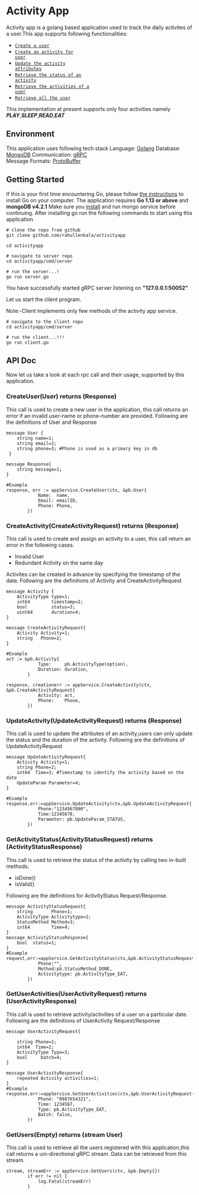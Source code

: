# Activity App
Activity app is a golang based application used to track the daily activites of a user.This app supports following functionalities:

 - <a  href="#User"><code>Create a user</code></a>
 - <a  href="#Activity"><code>Create an activity for user</code></a>
 - <a  href="#Update"><code>Update the activity attributes</code></a> 
 - <a  href="#Status"><code>Retrieve the status of an activity</code></a>
 - <a  href="#Activities"><code>Retrieve the activities of a user</code></a>
 - <a  href="#Users"><code>Retrieve all the user</code></a>
 
  
  
This implementation at present supports only four activities namely ***PLAY***,***SLEEP***,***READ**,**EAT***



## Environment
This application uses following tech stack 
Language: [Golang](https://golang.org/doc/install) 
Database:  	&nbsp; [MongoDB](https://godoc.org/go.mongodb.org/mongo-driver/mongo) 
Communication: [gRPC](https://grpc.io/docs/languages/go/quickstart/)  
Message Formats: [ProtoBuffer](https://developers.google.com/protocol-buffers)

 
## Getting Started

If this is your first time encountering Go, please follow [the instructions](https://golang.org/doc/install) to install Go on your computer. The application requires **Go 1.13 or above** and **mongoDB v4.2.1**
Make sure  you [install](https://docs.mongodb.com/manual/installation/) and run mongo service before continuing.
After installing go  run the following commands to start using this application

	# clone the repo from github  
    git clone github.com/rahullenkala/activityapp
  
    cd activityapp
    
    # navigate to server repo 
    cd activityapp/cmd/server
    
    # run the server...!
    go run server.go
   
You have successfully started gRPC server listening on **"127.0.0.1:50052"**

 Let  us start the client program.
 
Note:-Client implements only few methods of the activity app service.

    # navigate to the client repo
    cd activityapp/cmd/server
    
    # run the client...!!!
    go run client.go

## API Doc
Now let us take a look at each rpc call and their usage, supported by this application.

<a  name="User"></a>
### CreateUser(User) returns (Response)
This call is used to create a new user in the application, this call returns an error if an invalid user-name or phone-number are provided.
Following are the definitions of User and Response 

    message User {
	    string name=1;
	    string email=2;
	    string phone=3; #Phone is used as a primary key in db
	 }
	 
	message Response{
	    string message=1; 
    }
    
    #Example 
    response, err := appService.CreateUser(ctx, &pb.User{
				Name:  name,
				Email: emailID,
				Phone: Phone,
			})

<a name="Activity"></a>
### CreateActivity(CreateActivityRequest) returns (Response)
This call is used to create and assign an activity to a user, this call return an error in the following cases.

 - Invalid User
 - Redundant Activity on the same day 

Activites can be created in advance by specifying the timestamp of the date.
Following are the definitions of  Activity and CreateActivityRequest
    
    
    message Activity {
	    ActivityType type=1;
	    int64        timestamp=2;
	    bool         status=3;
	    uint64       duration=4;
    }
    
    message CreateActivityRequest{
	    Activity Activity=1;
	    string   Phone=2;   
    }
    
    #Example   
    act := &pb.Activity{
				Type:     pb.ActivityType(option),
				Duration: duration,
			}
			
    response, creationerr := appService.CreateActivity(ctx, &pb.CreateActivityRequest{
				Activity: act,
				Phone:    Phone,
			})

<a  name="Update"></a>
### UpdateActivity(UpdateActivityRequest) returns (Response)
This call is used to update the attributes of an activity,users can only update the status and the duration of the activity.
Following are  the definitions of UpdateActivityRequest

    message UpdateActivityRequest{
	    Activity Activity=1;
	    string Phone=2;
	    int64  Time=3; #Timestamp to identify the activity based on the date 
	    UpdateParam Parameter=4;
    }
  
    #Example 
    response,err:=appService.UpdateActivity(ctx,&pb.UpdateActivityRequest{
				Phone:"1234567890",
				Time:12345678,
				Parameter: pb.UpdateParam_STATUS,	
			})
    
<a  name="Status"></a>
### GetActivityStatus(ActivityStatusRequest) returns (ActivityStatusResponse)
This call is used to retrieve the status of the activity by calling two in-built methods.

 - isDone()
 - isValid()
 
Following are the definitions for ActivityStatus Request/Response.

    message ActivityStatusRequest{
	    string       Phone=1;
	    ActivityType Activitytype=2;
	    StatusMethod Method=3;
	    int64        Time=4;
    }
    message ActivityStatusResponse{
	    bool  status=1; 
    }
    #Example
    request,err:=appService.GetActivityStatus(ctx,&pb.ActivityStatusRequest{
				Phone:"",
				Method:pb.StatusMethod_DONE,
				Activitytype: pb.ActivityType_EAT,
			})

<a  name="Activities"></a>
### GetUserActivities(UserActivityRequest) returns (UserActivityResponse)
This call is used to retrieve activity/activities of a user on a particular date.
Following are the definitions of UserActivity Request/Response

    message UserActivityRequest{

	    string Phone=1;
	    int64  Time=2;
	    ActivityType Type=3;
	    bool     batch=4;
    }
    
    message UserActivityResponse{   
	    repeated Activity activities=1;
    }
    #Example
    response,err:=appService.GetUserActivities(ctx,&pb.UserActivityRequest{
				Phone: "0987654321",
				Time: 1234567,
				Type: pb.ActivityType_EAT,
				Batch: false,
			})
			

<a  name="Users"></a>
### GetUsers(Empty) returns (stream  User)
This call is used to retrieve all the users registered with this application,this call returns a uni-directional gRPC stream. 
Data can be retrieved from this stream.

    stream, streamErr := appService.GetUsers(ctx, &pb.Empty{})
			if err != nil {
				log.Fatal(streamErr)
			}
